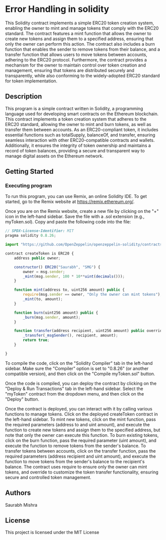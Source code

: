 # Error Handling in solidity

This Solidity contract implements a simple ERC20 token creation system, enabling the owner to mint and manage tokens that comply with the ERC20 standard. The contract features a mint function that allows the owner to create new tokens and assign them to a specified address, ensuring that only the owner can perform this action. The contract also includes a burn function that enables the sender to remove tokens from their balance, and a transfer function that allows users to move tokens between accounts, adhering to the ERC20 protocol. Furthermore, the contract provides a mechanism for the owner to maintain control over token creation and management, ensuring that tokens are distributed securely and transparently, while also conforming to the widely-adopted ERC20 standard for token implementation.

## Description

This program is a simple contract written in Solidity, a programming language used for developing smart contracts on the Ethereum blockchain. This contract implements a token creation system that adheres to the ERC20 standard, allowing the owner to mint and burn tokens, as well as transfer them between accounts. As an ERC20-compliant token, it includes essential functions such as totalSupply, balanceOf, and transfer, ensuring seamless interaction with other ERC20-compatible contracts and wallets. Additionally, it ensures the integrity of token ownership and maintains a record of token balances, providing a secure and transparent way to manage digital assets on the Ethereum network.

## Getting Started

### Executing program

To run this program, you can use Remix, an online Solidity IDE. To get started, go to the Remix website at https://remix.ethereum.org/.

Once you are on the Remix website, create a new file by clicking on the "+" icon in the left-hand sidebar. Save the file with a .sol extension (e.g., myToken.sol). Copy and paste the following code into the file:

```javascript
// SPDX-License-Identifier: MIT
pragma solidity 0.8.26;

import "https://github.com/OpenZeppelin/openzeppelin-solidity/contracts/token/ERC20/ERC20.sol";

contract createToken is ERC20 {
    address public owner;

    constructor() ERC20("Saurabh", "SMG") {
        owner = msg.sender;
        _mint(msg.sender, 100 * 10**uint(decimals()));
    }

    function mint(address to, uint256 amount) public {
        require(msg.sender == owner, "Only the owner can mint tokens");
        _mint(to, amount);
    }

    function burn(uint256 amount) public {
        _burn(msg.sender, amount);
    }

    function transfer(address recipient, uint256 amount) public override returns (bool) {
        _transfer(_msgSender(), recipient, amount);
        return true;
    }

}

```

To compile the code, click on the "Solidity Compiler" tab in the left-hand sidebar. Make sure the "Compiler" option is set to "0.8.26" (or another compatible version), and then click on the "Compile myToken.sol" button.

Once the code is compiled, you can deploy the contract by clicking on the "Deploy & Run Transactions" tab in the left-hand sidebar. Select the "myToken" contract from the dropdown menu, and then click on the "Deploy" button.

Once the contract is deployed, you can interact with it by calling various functions to manage tokens. Click on the deployed createToken contract in the left-hand sidebar. To mint new tokens, click on the mint function, pass the required parameters (address to and uint amount), and execute the function to create new tokens and assign them to the specified address, but note that only the owner can execute this function. To burn existing tokens, click on the burn function, pass the required parameter (uint amount), and execute the function to remove tokens from the sender's balance. To transfer tokens between accounts, click on the transfer function, pass the required parameters (address recipient and uint amount), and execute the function to move tokens from the sender's balance to the recipient's balance. The contract uses require to ensure only the owner can mint tokens, and override to customize the token transfer functionality, ensuring secure and controlled token management.

## Authors

Saurabh Mishra  


## License

This project is licensed under the MIT License
